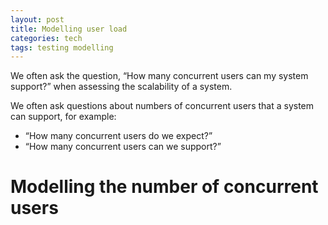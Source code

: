 ```yaml
---
layout: post
title: Modelling user load
categories: tech
tags: testing modelling
---
```


We often ask the question, “How many concurrent users can my system support?” when
assessing the scalability of a system. 

We often ask questions about numbers of concurrent users that a system can support,
for example:

* “How many concurrent users do we expect?”
* “How many concurrent users can we support?”

# Modelling the number of concurrent users

